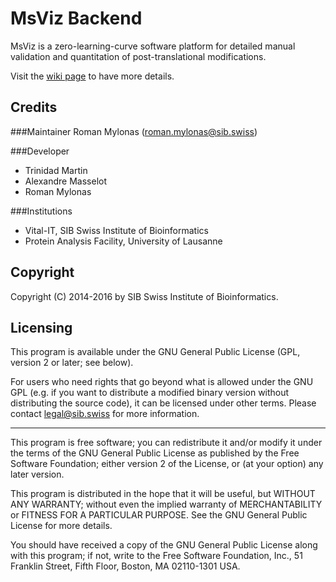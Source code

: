 # MsViz Backend
MsViz is a zero-learning-curve software platform for detailed manual validation and quantitation of post-translational modifications.

Visit the [wiki page](../../wiki) to have more details.

## Credits
###Maintainer
Roman Mylonas (roman.mylonas@sib.swiss)

###Developer
* Trinidad Martin
* Alexandre Masselot
* Roman Mylonas

###Institutions
* Vital-IT, SIB Swiss Institute of Bioinformatics
* Protein Analysis Facility, University of Lausanne

## Copyright
Copyright (C) 2014-2016 by SIB Swiss Institute of Bioinformatics.

## Licensing
This program is available under the GNU General Public License (GPL,
version 2 or later; see below).

For users who need rights that go beyond what is allowed under the
GNU GPL (e.g. if you want to distribute a modified binary version without distributing the source code), it can be licensed under other terms.
Please contact <legal@sib.swiss> for more information.

---
This program is free software; you can redistribute it and/or modify
it under the terms of the GNU General Public License as published by
the Free Software Foundation; either version 2 of the License, or
(at your option) any later version.

This program is distributed in the hope that it will be useful,
but WITHOUT ANY WARRANTY; without even the implied warranty of
MERCHANTABILITY or FITNESS FOR A PARTICULAR PURPOSE.  See the
GNU General Public License for more details.

You should have received a copy of the GNU General Public License along
with this program; if not, write to the Free Software Foundation, Inc.,
51 Franklin Street, Fifth Floor, Boston, MA 02110-1301 USA.

